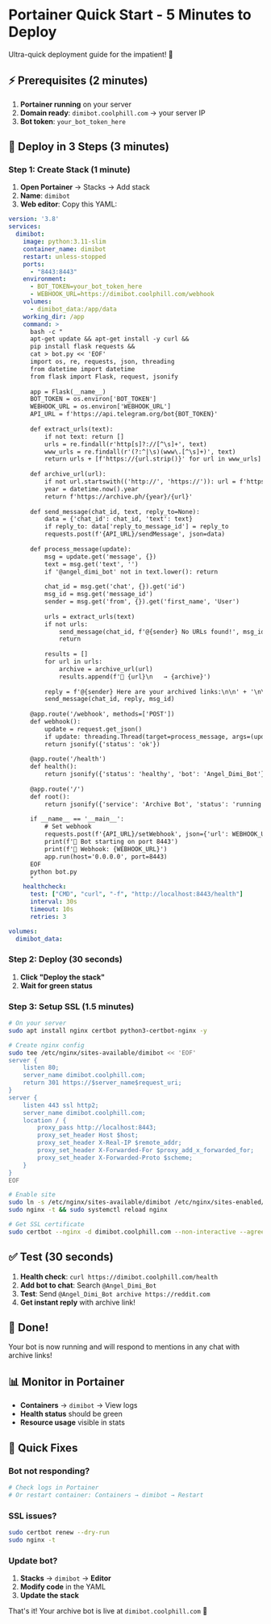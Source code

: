 # Portainer Quick Start - 5 Minutes to Deploy

Ultra-quick deployment guide for the impatient! 🚀

## ⚡ Prerequisites (2 minutes)

1. **Portainer running** on your server
2. **Domain ready**: `dimibot.coolphill.com` → your server IP
3. **Bot token**: `your_bot_token_here`

## 🎯 Deploy in 3 Steps (3 minutes)

### Step 1: Create Stack (1 minute)
1. **Open Portainer** → Stacks → Add stack
2. **Name**: `dimibot`
3. **Web editor**: Copy this YAML:

```yaml
version: '3.8'
services:
  dimibot:
    image: python:3.11-slim
    container_name: dimibot
    restart: unless-stopped
    ports:
      - "8443:8443"
    environment:
      - BOT_TOKEN=your_bot_token_here
      - WEBHOOK_URL=https://dimibot.coolphill.com/webhook
    volumes:
      - dimibot_data:/app/data
    working_dir: /app
    command: >
      bash -c "
      apt-get update && apt-get install -y curl &&
      pip install flask requests &&
      cat > bot.py << 'EOF'
      import os, re, requests, json, threading
      from datetime import datetime
      from flask import Flask, request, jsonify
      
      app = Flask(__name__)
      BOT_TOKEN = os.environ['BOT_TOKEN']
      WEBHOOK_URL = os.environ['WEBHOOK_URL']
      API_URL = f'https://api.telegram.org/bot{BOT_TOKEN}'
      
      def extract_urls(text):
          if not text: return []
          urls = re.findall(r'http[s]?://[^\s]+', text)
          www_urls = re.findall(r'(?:^|\s)(www\.[^\s]+)', text)
          return urls + [f'https://{url.strip()}' for url in www_urls]
      
      def archive_url(url):
          if not url.startswith(('http://', 'https://')): url = f'https://{url}'
          year = datetime.now().year
          return f'https://archive.ph/{year}/{url}'
      
      def send_message(chat_id, text, reply_to=None):
          data = {'chat_id': chat_id, 'text': text}
          if reply_to: data['reply_to_message_id'] = reply_to
          requests.post(f'{API_URL}/sendMessage', json=data)
      
      def process_message(update):
          msg = update.get('message', {})
          text = msg.get('text', '')
          if '@angel_dimi_bot' not in text.lower(): return
          
          chat_id = msg.get('chat', {}).get('id')
          msg_id = msg.get('message_id')
          sender = msg.get('from', {}).get('first_name', 'User')
          
          urls = extract_urls(text)
          if not urls:
              send_message(chat_id, f'@{sender} No URLs found!', msg_id)
              return
          
          results = []
          for url in urls:
              archive = archive_url(url)
              results.append(f'📁 {url}\n   → {archive}')
          
          reply = f'@{sender} Here are your archived links:\n\n' + '\n\n'.join(results)
          send_message(chat_id, reply, msg_id)
      
      @app.route('/webhook', methods=['POST'])
      def webhook():
          update = request.get_json()
          if update: threading.Thread(target=process_message, args=(update,)).start()
          return jsonify({'status': 'ok'})
      
      @app.route('/health')
      def health():
          return jsonify({'status': 'healthy', 'bot': 'Angel_Dimi_Bot'})
      
      @app.route('/')
      def root():
          return jsonify({'service': 'Archive Bot', 'status': 'running'})
      
      if __name__ == '__main__':
          # Set webhook
          requests.post(f'{API_URL}/setWebhook', json={'url': WEBHOOK_URL})
          print(f'🤖 Bot starting on port 8443')
          print(f'📡 Webhook: {WEBHOOK_URL}')
          app.run(host='0.0.0.0', port=8443)
      EOF
      python bot.py
      "
    healthcheck:
      test: ["CMD", "curl", "-f", "http://localhost:8443/health"]
      interval: 30s
      timeout: 10s
      retries: 3

volumes:
  dimibot_data:
```

### Step 2: Deploy (30 seconds)
1. **Click "Deploy the stack"**
2. **Wait for green status**

### Step 3: Setup SSL (1.5 minutes)
```bash
# On your server
sudo apt install nginx certbot python3-certbot-nginx -y

# Create nginx config
sudo tee /etc/nginx/sites-available/dimibot << 'EOF'
server {
    listen 80;
    server_name dimibot.coolphill.com;
    return 301 https://$server_name$request_uri;
}
server {
    listen 443 ssl http2;
    server_name dimibot.coolphill.com;
    location / {
        proxy_pass http://localhost:8443;
        proxy_set_header Host $host;
        proxy_set_header X-Real-IP $remote_addr;
        proxy_set_header X-Forwarded-For $proxy_add_x_forwarded_for;
        proxy_set_header X-Forwarded-Proto $scheme;
    }
}
EOF

# Enable site
sudo ln -s /etc/nginx/sites-available/dimibot /etc/nginx/sites-enabled/
sudo nginx -t && sudo systemctl reload nginx

# Get SSL certificate
sudo certbot --nginx -d dimibot.coolphill.com --non-interactive --agree-tos --email your@email.com
```

## ✅ Test (30 seconds)

1. **Health check**: `curl https://dimibot.coolphill.com/health`
2. **Add bot to chat**: Search `@Angel_Dimi_Bot`
3. **Test**: Send `@Angel_Dimi_Bot archive https://reddit.com`
4. **Get instant reply** with archive link!

## 🎉 Done!

Your bot is now running and will respond to mentions in any chat with archive links!

## 📊 Monitor in Portainer

- **Containers** → `dimibot` → View logs
- **Health status** should be green
- **Resource usage** visible in stats

## 🔧 Quick Fixes

### Bot not responding?
```bash
# Check logs in Portainer
# Or restart container: Containers → dimibot → Restart
```

### SSL issues?
```bash
sudo certbot renew --dry-run
sudo nginx -t
```

### Update bot?
1. **Stacks** → `dimibot` → **Editor**
2. **Modify code** in the YAML
3. **Update the stack**

That's it! Your archive bot is live at `dimibot.coolphill.com` 🚀